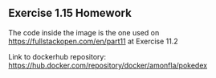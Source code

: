  ## Exercise 1.15 Homework

 The code inside the image is the one used on https://fullstackopen.com/en/part11 at Exercise 11.2

 Link to dockerhub repository: https://hub.docker.com/repository/docker/amonfla/pokedex 

 